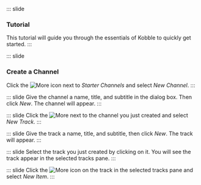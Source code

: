 ::: slide 
### Tutorial
This tutorial will guide you through the essentials of Kobble to quickly get started.
:::

::: slide 
### Create a Channel
Click the ![More](https://kobble.io/static/favicon.ico) icon next to *Starter Channels* and select *New Channel*.
:::

::: slide 
Give the channel a name, title, and subtitle in the dialog box. Then click *New*. The channel will appear.
:::

::: slide 
Click the ![More](https://kobble.io/static/favicon.ico) next to the channel you just created and select *New Track*.
:::

::: slide
Give the track a name, title, and subtitle, then click *New*. The track will appear. 
:::

::: slide 
Select the track you just created by clicking on it. You will see the track appear in the selected tracks pane.
:::

::: slide 
Click the ![More](https://kobble.io/static/favicon.ico) icon on the track in the selected tracks pane and select *New Item*.
:::


